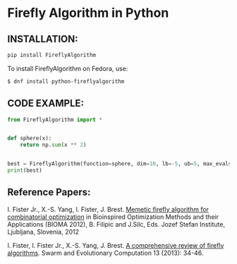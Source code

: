 # Firefly Algorithm in Python

## INSTALLATION:

```sh
pip install FireflyAlgorithm
```
To install FireflyAlgorithm on Fedora, use:
```sh
$ dnf install python-fireflyalgorithm
```

## CODE EXAMPLE:

```python
from FireflyAlgorithm import *


def sphere(x):
    return np.sum(x ** 2)


best = FireflyAlgorithm(function=sphere, dim=10, lb=-5, ub=5, max_evals=10000)
print(best)
```

## Reference Papers:

I. Fister Jr.,  X.-S. Yang,  I. Fister, J. Brest. [Memetic firefly algorithm for combinatorial optimization](http://www.iztok-jr-fister.eu/static/publications/44.pdf) in Bioinspired Optimization Methods and their Applications (BIOMA 2012), B. Filipic and J.Silc, Eds. 
Jozef Stefan Institute, Ljubljana, Slovenia, 2012 

I. Fister, I. Fister Jr.,  X.-S. Yang, J. Brest. [A comprehensive review of firefly algorithms](http://www.iztok-jr-fister.eu/static/publications/23.pdf). Swarm and Evolutionary Computation 13 (2013): 34-46.
